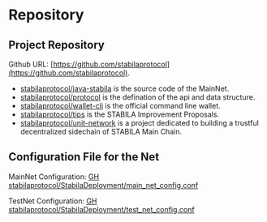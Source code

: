 # Repository

## Project Repository

Github URL: [https://github.com/stabilaprotocol](https://github.com/stabilaprotocol).

- [stabilaprotocol/java-stabila](https://github.com/stabilaprotocol/java-stabila) is the source code of the MainNet.
- [stabilaprotocol/protocol](https://github.com/stabilaprotocol/protocol) is the defination of the api and data structure.
- [stabilaprotocol/wallet-cli](https://github.com/stabilaprotocol/wallet-cli) is the official command line wallet.
- [stabilaprotocol/tips](https://github.com/stabilaprotocol/tips) is the STABILA Improvement Proposals.
- [stabilaprotocol/unit-network](https://github.com/stabilaprotocol/unit-network) is a project dedicated to building a trustful decentralized sidechain of STABILA Main Chain.

## Configuration File for the Net

MainNet Configuration:
[GH stabilaprotocol/StabilaDeployment/main_net_config.conf](https://github.com/stabilaprotocol/StabilaDeployment/blob/master/main_net_config.conf)

TestNet Configuration:
[GH stabilaprotocol/StabilaDeployment/test_net_config.conf](https://github.com/stabilaprotocol/StabilaDeployment/blob/master/test_net_config.conf)
